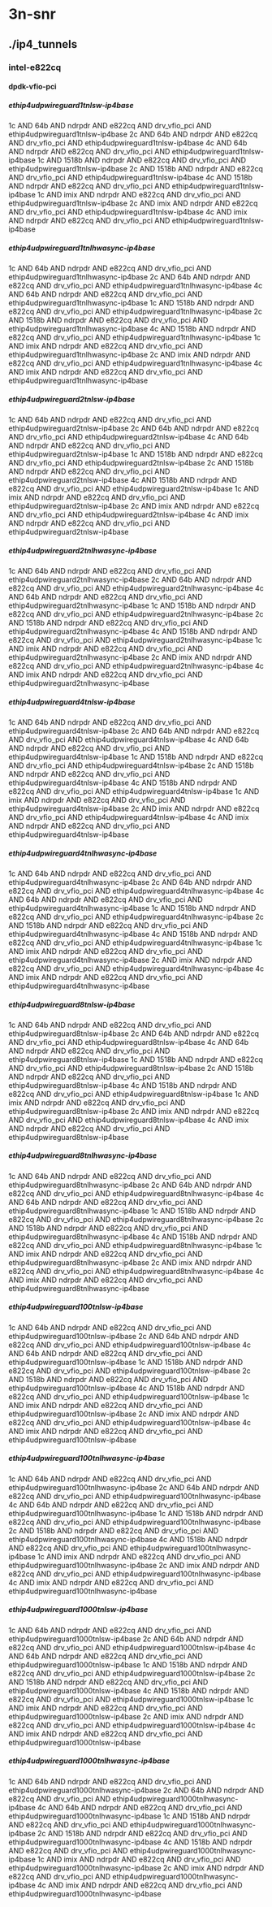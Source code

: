 # 3n-snr
## ./ip4_tunnels
### intel-e822cq
#### dpdk-vfio-pci
##### ethip4udpwireguard1tnlsw-ip4base
1c AND 64b AND ndrpdr AND e822cq AND drv_vfio_pci AND ethip4udpwireguard1tnlsw-ip4base
2c AND 64b AND ndrpdr AND e822cq AND drv_vfio_pci AND ethip4udpwireguard1tnlsw-ip4base
4c AND 64b AND ndrpdr AND e822cq AND drv_vfio_pci AND ethip4udpwireguard1tnlsw-ip4base
1c AND 1518b AND ndrpdr AND e822cq AND drv_vfio_pci AND ethip4udpwireguard1tnlsw-ip4base
2c AND 1518b AND ndrpdr AND e822cq AND drv_vfio_pci AND ethip4udpwireguard1tnlsw-ip4base
4c AND 1518b AND ndrpdr AND e822cq AND drv_vfio_pci AND ethip4udpwireguard1tnlsw-ip4base
1c AND imix AND ndrpdr AND e822cq AND drv_vfio_pci AND ethip4udpwireguard1tnlsw-ip4base
2c AND imix AND ndrpdr AND e822cq AND drv_vfio_pci AND ethip4udpwireguard1tnlsw-ip4base
4c AND imix AND ndrpdr AND e822cq AND drv_vfio_pci AND ethip4udpwireguard1tnlsw-ip4base
##### ethip4udpwireguard1tnlhwasync-ip4base
1c AND 64b AND ndrpdr AND e822cq AND drv_vfio_pci AND ethip4udpwireguard1tnlhwasync-ip4base
2c AND 64b AND ndrpdr AND e822cq AND drv_vfio_pci AND ethip4udpwireguard1tnlhwasync-ip4base
4c AND 64b AND ndrpdr AND e822cq AND drv_vfio_pci AND ethip4udpwireguard1tnlhwasync-ip4base
1c AND 1518b AND ndrpdr AND e822cq AND drv_vfio_pci AND ethip4udpwireguard1tnlhwasync-ip4base
2c AND 1518b AND ndrpdr AND e822cq AND drv_vfio_pci AND ethip4udpwireguard1tnlhwasync-ip4base
4c AND 1518b AND ndrpdr AND e822cq AND drv_vfio_pci AND ethip4udpwireguard1tnlhwasync-ip4base
1c AND imix AND ndrpdr AND e822cq AND drv_vfio_pci AND ethip4udpwireguard1tnlhwasync-ip4base
2c AND imix AND ndrpdr AND e822cq AND drv_vfio_pci AND ethip4udpwireguard1tnlhwasync-ip4base
4c AND imix AND ndrpdr AND e822cq AND drv_vfio_pci AND ethip4udpwireguard1tnlhwasync-ip4base
##### ethip4udpwireguard2tnlsw-ip4base
1c AND 64b AND ndrpdr AND e822cq AND drv_vfio_pci AND ethip4udpwireguard2tnlsw-ip4base
2c AND 64b AND ndrpdr AND e822cq AND drv_vfio_pci AND ethip4udpwireguard2tnlsw-ip4base
4c AND 64b AND ndrpdr AND e822cq AND drv_vfio_pci AND ethip4udpwireguard2tnlsw-ip4base
1c AND 1518b AND ndrpdr AND e822cq AND drv_vfio_pci AND ethip4udpwireguard2tnlsw-ip4base
2c AND 1518b AND ndrpdr AND e822cq AND drv_vfio_pci AND ethip4udpwireguard2tnlsw-ip4base
4c AND 1518b AND ndrpdr AND e822cq AND drv_vfio_pci AND ethip4udpwireguard2tnlsw-ip4base
1c AND imix AND ndrpdr AND e822cq AND drv_vfio_pci AND ethip4udpwireguard2tnlsw-ip4base
2c AND imix AND ndrpdr AND e822cq AND drv_vfio_pci AND ethip4udpwireguard2tnlsw-ip4base
4c AND imix AND ndrpdr AND e822cq AND drv_vfio_pci AND ethip4udpwireguard2tnlsw-ip4base
##### ethip4udpwireguard2tnlhwasync-ip4base
1c AND 64b AND ndrpdr AND e822cq AND drv_vfio_pci AND ethip4udpwireguard2tnlhwasync-ip4base
2c AND 64b AND ndrpdr AND e822cq AND drv_vfio_pci AND ethip4udpwireguard2tnlhwasync-ip4base
4c AND 64b AND ndrpdr AND e822cq AND drv_vfio_pci AND ethip4udpwireguard2tnlhwasync-ip4base
1c AND 1518b AND ndrpdr AND e822cq AND drv_vfio_pci AND ethip4udpwireguard2tnlhwasync-ip4base
2c AND 1518b AND ndrpdr AND e822cq AND drv_vfio_pci AND ethip4udpwireguard2tnlhwasync-ip4base
4c AND 1518b AND ndrpdr AND e822cq AND drv_vfio_pci AND ethip4udpwireguard2tnlhwasync-ip4base
1c AND imix AND ndrpdr AND e822cq AND drv_vfio_pci AND ethip4udpwireguard2tnlhwasync-ip4base
2c AND imix AND ndrpdr AND e822cq AND drv_vfio_pci AND ethip4udpwireguard2tnlhwasync-ip4base
4c AND imix AND ndrpdr AND e822cq AND drv_vfio_pci AND ethip4udpwireguard2tnlhwasync-ip4base
##### ethip4udpwireguard4tnlsw-ip4base
1c AND 64b AND ndrpdr AND e822cq AND drv_vfio_pci AND ethip4udpwireguard4tnlsw-ip4base
2c AND 64b AND ndrpdr AND e822cq AND drv_vfio_pci AND ethip4udpwireguard4tnlsw-ip4base
4c AND 64b AND ndrpdr AND e822cq AND drv_vfio_pci AND ethip4udpwireguard4tnlsw-ip4base
1c AND 1518b AND ndrpdr AND e822cq AND drv_vfio_pci AND ethip4udpwireguard4tnlsw-ip4base
2c AND 1518b AND ndrpdr AND e822cq AND drv_vfio_pci AND ethip4udpwireguard4tnlsw-ip4base
4c AND 1518b AND ndrpdr AND e822cq AND drv_vfio_pci AND ethip4udpwireguard4tnlsw-ip4base
1c AND imix AND ndrpdr AND e822cq AND drv_vfio_pci AND ethip4udpwireguard4tnlsw-ip4base
2c AND imix AND ndrpdr AND e822cq AND drv_vfio_pci AND ethip4udpwireguard4tnlsw-ip4base
4c AND imix AND ndrpdr AND e822cq AND drv_vfio_pci AND ethip4udpwireguard4tnlsw-ip4base
##### ethip4udpwireguard4tnlhwasync-ip4base
1c AND 64b AND ndrpdr AND e822cq AND drv_vfio_pci AND ethip4udpwireguard4tnlhwasync-ip4base
2c AND 64b AND ndrpdr AND e822cq AND drv_vfio_pci AND ethip4udpwireguard4tnlhwasync-ip4base
4c AND 64b AND ndrpdr AND e822cq AND drv_vfio_pci AND ethip4udpwireguard4tnlhwasync-ip4base
1c AND 1518b AND ndrpdr AND e822cq AND drv_vfio_pci AND ethip4udpwireguard4tnlhwasync-ip4base
2c AND 1518b AND ndrpdr AND e822cq AND drv_vfio_pci AND ethip4udpwireguard4tnlhwasync-ip4base
4c AND 1518b AND ndrpdr AND e822cq AND drv_vfio_pci AND ethip4udpwireguard4tnlhwasync-ip4base
1c AND imix AND ndrpdr AND e822cq AND drv_vfio_pci AND ethip4udpwireguard4tnlhwasync-ip4base
2c AND imix AND ndrpdr AND e822cq AND drv_vfio_pci AND ethip4udpwireguard4tnlhwasync-ip4base
4c AND imix AND ndrpdr AND e822cq AND drv_vfio_pci AND ethip4udpwireguard4tnlhwasync-ip4base
##### ethip4udpwireguard8tnlsw-ip4base
1c AND 64b AND ndrpdr AND e822cq AND drv_vfio_pci AND ethip4udpwireguard8tnlsw-ip4base
2c AND 64b AND ndrpdr AND e822cq AND drv_vfio_pci AND ethip4udpwireguard8tnlsw-ip4base
4c AND 64b AND ndrpdr AND e822cq AND drv_vfio_pci AND ethip4udpwireguard8tnlsw-ip4base
1c AND 1518b AND ndrpdr AND e822cq AND drv_vfio_pci AND ethip4udpwireguard8tnlsw-ip4base
2c AND 1518b AND ndrpdr AND e822cq AND drv_vfio_pci AND ethip4udpwireguard8tnlsw-ip4base
4c AND 1518b AND ndrpdr AND e822cq AND drv_vfio_pci AND ethip4udpwireguard8tnlsw-ip4base
1c AND imix AND ndrpdr AND e822cq AND drv_vfio_pci AND ethip4udpwireguard8tnlsw-ip4base
2c AND imix AND ndrpdr AND e822cq AND drv_vfio_pci AND ethip4udpwireguard8tnlsw-ip4base
4c AND imix AND ndrpdr AND e822cq AND drv_vfio_pci AND ethip4udpwireguard8tnlsw-ip4base
##### ethip4udpwireguard8tnlhwasync-ip4base
1c AND 64b AND ndrpdr AND e822cq AND drv_vfio_pci AND ethip4udpwireguard8tnlhwasync-ip4base
2c AND 64b AND ndrpdr AND e822cq AND drv_vfio_pci AND ethip4udpwireguard8tnlhwasync-ip4base
4c AND 64b AND ndrpdr AND e822cq AND drv_vfio_pci AND ethip4udpwireguard8tnlhwasync-ip4base
1c AND 1518b AND ndrpdr AND e822cq AND drv_vfio_pci AND ethip4udpwireguard8tnlhwasync-ip4base
2c AND 1518b AND ndrpdr AND e822cq AND drv_vfio_pci AND ethip4udpwireguard8tnlhwasync-ip4base
4c AND 1518b AND ndrpdr AND e822cq AND drv_vfio_pci AND ethip4udpwireguard8tnlhwasync-ip4base
1c AND imix AND ndrpdr AND e822cq AND drv_vfio_pci AND ethip4udpwireguard8tnlhwasync-ip4base
2c AND imix AND ndrpdr AND e822cq AND drv_vfio_pci AND ethip4udpwireguard8tnlhwasync-ip4base
4c AND imix AND ndrpdr AND e822cq AND drv_vfio_pci AND ethip4udpwireguard8tnlhwasync-ip4base
##### ethip4udpwireguard100tnlsw-ip4base
1c AND 64b AND ndrpdr AND e822cq AND drv_vfio_pci AND ethip4udpwireguard100tnlsw-ip4base
2c AND 64b AND ndrpdr AND e822cq AND drv_vfio_pci AND ethip4udpwireguard100tnlsw-ip4base
4c AND 64b AND ndrpdr AND e822cq AND drv_vfio_pci AND ethip4udpwireguard100tnlsw-ip4base
1c AND 1518b AND ndrpdr AND e822cq AND drv_vfio_pci AND ethip4udpwireguard100tnlsw-ip4base
2c AND 1518b AND ndrpdr AND e822cq AND drv_vfio_pci AND ethip4udpwireguard100tnlsw-ip4base
4c AND 1518b AND ndrpdr AND e822cq AND drv_vfio_pci AND ethip4udpwireguard100tnlsw-ip4base
1c AND imix AND ndrpdr AND e822cq AND drv_vfio_pci AND ethip4udpwireguard100tnlsw-ip4base
2c AND imix AND ndrpdr AND e822cq AND drv_vfio_pci AND ethip4udpwireguard100tnlsw-ip4base
4c AND imix AND ndrpdr AND e822cq AND drv_vfio_pci AND ethip4udpwireguard100tnlsw-ip4base
##### ethip4udpwireguard100tnlhwasync-ip4base
1c AND 64b AND ndrpdr AND e822cq AND drv_vfio_pci AND ethip4udpwireguard100tnlhwasync-ip4base
2c AND 64b AND ndrpdr AND e822cq AND drv_vfio_pci AND ethip4udpwireguard100tnlhwasync-ip4base
4c AND 64b AND ndrpdr AND e822cq AND drv_vfio_pci AND ethip4udpwireguard100tnlhwasync-ip4base
1c AND 1518b AND ndrpdr AND e822cq AND drv_vfio_pci AND ethip4udpwireguard100tnlhwasync-ip4base
2c AND 1518b AND ndrpdr AND e822cq AND drv_vfio_pci AND ethip4udpwireguard100tnlhwasync-ip4base
4c AND 1518b AND ndrpdr AND e822cq AND drv_vfio_pci AND ethip4udpwireguard100tnlhwasync-ip4base
1c AND imix AND ndrpdr AND e822cq AND drv_vfio_pci AND ethip4udpwireguard100tnlhwasync-ip4base
2c AND imix AND ndrpdr AND e822cq AND drv_vfio_pci AND ethip4udpwireguard100tnlhwasync-ip4base
4c AND imix AND ndrpdr AND e822cq AND drv_vfio_pci AND ethip4udpwireguard100tnlhwasync-ip4base
##### ethip4udpwireguard1000tnlsw-ip4base
1c AND 64b AND ndrpdr AND e822cq AND drv_vfio_pci AND ethip4udpwireguard1000tnlsw-ip4base
2c AND 64b AND ndrpdr AND e822cq AND drv_vfio_pci AND ethip4udpwireguard1000tnlsw-ip4base
4c AND 64b AND ndrpdr AND e822cq AND drv_vfio_pci AND ethip4udpwireguard1000tnlsw-ip4base
1c AND 1518b AND ndrpdr AND e822cq AND drv_vfio_pci AND ethip4udpwireguard1000tnlsw-ip4base
2c AND 1518b AND ndrpdr AND e822cq AND drv_vfio_pci AND ethip4udpwireguard1000tnlsw-ip4base
4c AND 1518b AND ndrpdr AND e822cq AND drv_vfio_pci AND ethip4udpwireguard1000tnlsw-ip4base
1c AND imix AND ndrpdr AND e822cq AND drv_vfio_pci AND ethip4udpwireguard1000tnlsw-ip4base
2c AND imix AND ndrpdr AND e822cq AND drv_vfio_pci AND ethip4udpwireguard1000tnlsw-ip4base
4c AND imix AND ndrpdr AND e822cq AND drv_vfio_pci AND ethip4udpwireguard1000tnlsw-ip4base
##### ethip4udpwireguard1000tnlhwasync-ip4base
1c AND 64b AND ndrpdr AND e822cq AND drv_vfio_pci AND ethip4udpwireguard1000tnlhwasync-ip4base
2c AND 64b AND ndrpdr AND e822cq AND drv_vfio_pci AND ethip4udpwireguard1000tnlhwasync-ip4base
4c AND 64b AND ndrpdr AND e822cq AND drv_vfio_pci AND ethip4udpwireguard1000tnlhwasync-ip4base
1c AND 1518b AND ndrpdr AND e822cq AND drv_vfio_pci AND ethip4udpwireguard1000tnlhwasync-ip4base
2c AND 1518b AND ndrpdr AND e822cq AND drv_vfio_pci AND ethip4udpwireguard1000tnlhwasync-ip4base
4c AND 1518b AND ndrpdr AND e822cq AND drv_vfio_pci AND ethip4udpwireguard1000tnlhwasync-ip4base
1c AND imix AND ndrpdr AND e822cq AND drv_vfio_pci AND ethip4udpwireguard1000tnlhwasync-ip4base
2c AND imix AND ndrpdr AND e822cq AND drv_vfio_pci AND ethip4udpwireguard1000tnlhwasync-ip4base
4c AND imix AND ndrpdr AND e822cq AND drv_vfio_pci AND ethip4udpwireguard1000tnlhwasync-ip4base